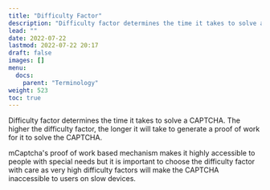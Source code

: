 ```yaml
---
title: "Difficulty Factor"
description: "Difficulty factor determines the time it takes to solve a CAPTCHA, there are two modes to setting difficulty factor: advance and easy, this page documents both modes."
lead: ""
date: 2022-07-22
lastmod: 2022-07-22 20:17
draft: false
images: []
menu:
  docs:
    parent: "Terminology"
weight: 523
toc: true
---
```


Difficulty factor determines the time it takes to solve a CAPTCHA. The
higher the difficulty factor, the longer it will take to generate a
proof of work for it to solve the CAPTCHA.

mCaptcha's proof of work based mechanism makes it highly accessible to
people with special needs but it is important to choose the difficulty factor
with care as very high difficulty factors will make the CAPTCHA
inaccessible to users on slow devices.
